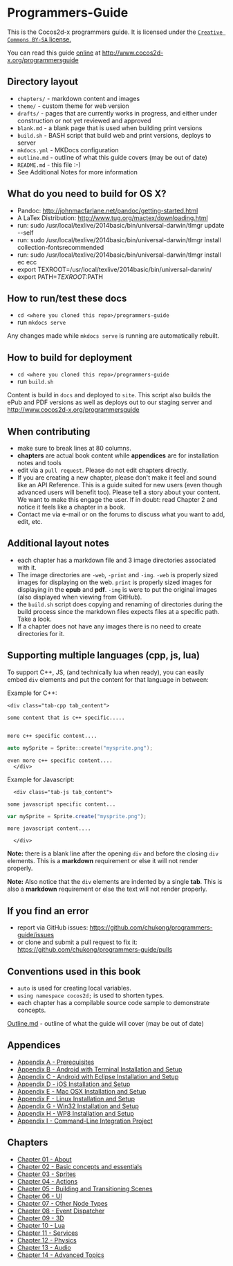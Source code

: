 Programmers-Guide
=================

This is the Cocos2d-x programmers guide. It is licensed under the
[`Creative Commons BY-SA` license.]( https://creativecommons.org/licenses/by-sa/4.0/)

You can read this guide [online](http://www.cocos2d-x.org/programmersguide) at http://www.cocos2d-x.org/programmersguide


## Directory layout

* `chapters/` - markdown content and images
* `theme/` - custom theme for web version
* `drafts/` - pages that are currently works in progress, and either under construction or not yet reviewed and approved
* `blank.md` - a blank page that is used when building print versions
* `build.sh` - BASH script that build web and print versions, deploys to server
* `mkdocs.yml` - MKDocs configuration
* `outline.md` - outline of what this guide covers (may be out of date)
* `README.md` - this file :-)
* See Additional Notes for more information

## What do you need to build for OS X?

* Pandoc: http://johnmacfarlane.net/pandoc/getting-started.html
* A LaTex Distribution: http://www.tug.org/mactex/downloading.html
* run: sudo /usr/local/texlive/2014basic/bin/universal-darwin/tlmgr update --self
* run: sudo /usr/local/texlive/2014basic/bin/universal-darwin/tlmgr  install collection-fontsrecommended
* run: sudo /usr/local/texlive/2014basic/bin/universal-darwin/tlmgr install ec ecc
* export TEXROOT=/usr/local/texlive/2014basic/bin/universal-darwin/
* export PATH=$TEXROOT:$PATH

## How to run/test these docs

* `cd <where you cloned this repo>/programmers-guide`
* run `mkdocs serve`

Any changes made while `mkdocs serve` is running are automatically rebuilt.

## How to build for deployment

* `cd <where you cloned this repo>/programmers-guide`
* run `build.sh`

Content is build in `docs` and deployed to `site`. This script also builds the
ePub and PDF versions as well as deploys out to our staging server and http://www.cocos2d-x.org/programmersguide

## When contributing

* make sure to break lines at 80 columns.
* __chapters__ are actual book content while __appendices__ are for installation notes and tools
* edit via a `pull request`. Please do not edit chapters directly.
* If you are creating a new chapter, please don't make it feel and sound like an API Reference. This is a guide suited for new users (even though advanced users will benefit too). Please tell a story about your content. We want to make this engage the user. If in doubt: read Chapter 2 and notice it feels like a chapter in a book.
* Contact me via e-mail or on the forums to discuss what you want to add, edit, etc.

## Additional layout notes
* each chapter has a markdown file and 3 image directories associated with it.
* The image directories are `-web`, `-print` and `-img`.  `-web` is properly sized images for displaying on the web. `print` is properly sized images for displaying in the __epub__ and __pdf__. `-img` is were to put the original images (also displayed when viewing from GitHub).
* the `build.sh` script does copying and renaming of directories during the build process since the markdown files expects files at a specific path. Take a look.
* If a chapter does not have any images there is no need to create directories
for it.

## Supporting multiple languages (cpp, js, lua)

To support C++, JS, (and technically lua when ready), you can easily embed `div`
elements and put the content for that language in between:

Example for C++:
  ```
  <div class="tab-cpp tab_content">

some content that is c++ specific.....


more c++ specific content....
```
```cpp
auto mySprite = Sprite::create("mysprite.png");
```
```
even more c++ specific content....
  </div>
```

Example for Javascript:
```
  <div class="tab-js tab_content">

some javascript specific content...
```
```javascript
var mySprite = Sprite.create("mysprite.png");
```
```
more javascript content....

  </div>
```
__Note:__ there is a blank line after the opening `div` and before the closing
`div` elements. This is a __markdown__ requirement or else it will not render
properly.

__Note:__ Also notice that the `div` elements are indented by a single __tab__. This is also a __markdown__ requirement or else the text will not
render properly.

## If you find an error

* report via GitHub issues: https://github.com/chukong/programmers-guide/issues
* or clone and submit a pull request to fix it: https://github.com/chukong/programmers-guide/pulls

## Conventions used in this book

* `auto` is used for creating local variables.
* `using namespace cocos2d;` is used to shorten types.
* each chapter has a compilable source code sample to demonstrate concepts.


[Outline.md](https://github.com/chukong/programmers-guide/blob/v3.9/chapters/outline.md) - outline of what the guide will cover (may be out of date)

Appendices
----------
 - [Appendix A - Prerequisites](https://github.com/chukong/programmers-guide/blob/v3.9/chapters/A.md)
 - [Appendix B - Android with Terminal Installation and Setup](https://github.com/chukong/programmers-guide/blob/v3.9/chapters/B.md)
 - [Appendix C - Android with Eclipse Installation and Setup](https://github.com/chukong/programmers-guide/blob/v3.9/chapters/C.md)
 - [Appendix D - iOS Installation and Setup](https://github.com/chukong/programmers-guide/blob/v3.9/chapters/D.md)
 - [Appendix E - Mac OSX Installation and Setup](https://github.com/chukong/programmers-guide/blob/v3.9/chapters/E.md)
 - [Appendix F - Linux Installation and Setup](https://github.com/chukong/programmers-guide/blob/v3.9/chapters/F.md)
 - [Appendix G - Win32 Installation and Setup](https://github.com/chukong/programmers-guide/blob/v3.9/chapters/G.md)
 - [Appendix H - WP8 Installation and Setup](https://github.com/chukong/programmers-guide/blob/v3.9/chapters/H.md)
 - [Appendix I - Command-Line Integration Project](https://github.com/chukong/programmers-guide/blob/v3.9/chapters/I.md)

Chapters
--------
 - [Chapter 01 - About](https://github.com/chukong/programmers-guide/blob/v3.9/chapters/1.md)
 - [Chapter 02 - Basic concepts and essentials](https://github.com/chukong/programmers-guide/blob/v3.9/chapters/2.md)
 - [Chapter 03 - Sprites](https://github.com/chukong/programmers-guide/blob/v3.9/chapters/3.md)
 - [Chapter 04 - Actions](https://github.com/chukong/programmers-guide/blob/v3.9/chapters/4.md)
 - [Chapter 05 - Building and Transitioning Scenes](https://github.com/chukong/programmers-guide/blob/v3.9/chapters/5.md)
 - [Chapter 06 - UI](https://github.com/chukong/programmers-guide/blob/v3.9/drafts/6.md)
 - [Chapter 07 - Other Node Types](https://github.com/chukong/programmers-guide/blob/v3.9/drafts/7.md)
 - [Chapter 08 - Event Dispatcher](https://github.com/chukong/programmers-guide/blob/v3.9/chapters/8.md)
 - [Chapter 09 - 3D](https://github.com/chukong/programmers-guide/blob/v3.9/chapters/9.md)
 - [Chapter 10 - Lua](https://github.com/chukong/programmers-guide/blob/v3.9/drafts/10.md)
 - [Chapter 11 - Services](https://github.com/chukong/programmers-guide/blob/v3.9/drafts/11.md)
 - [Chapter 12 - Physics](https://github.com/chukong/programmers-guide/blob/v3.9/drafts/12.md)
 - [Chapter 13 - Audio](https://github.com/chukong/programmers-guide/blob/v3.9/chapters/13.md)
 - [Chapter 14 - Advanced Topics](https://github.com/chukong/programmers-guide/blob/v3.9/drafts/14.md)
